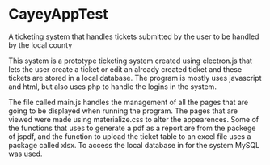 # CayeyAppTest
A ticketing system that handles tickets submitted by the user to be handled by the local county

This system is a prototype ticketing system created using electron.js that lets the user create a ticket or edit an already created ticket
and these tickets are stored in a local database. The program is mostly uses javascript and html, but also uses php to handle the logins
in the system.

The file called main.js handles the management of all the pages that are going to be displayed when running the program. The pages that are
viewed were made using materialize.css to alter the appearences. Some of the functions that uses to generate a pdf as a report are from the
packege of jspdf, and the function to upload the ticket table to an excel file uses a package called xlsx. To access the local database in
for the system MySQL was used.
